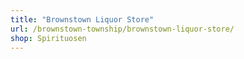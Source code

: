 ```yaml
---
title: "Brownstown Liquor Store"
url: /brownstown-township/brownstown-liquor-store/
shop: Spirituosen
---
```

